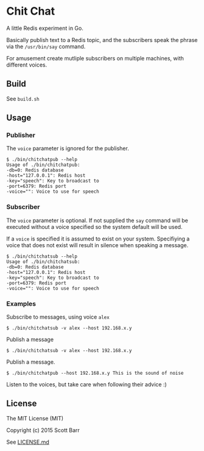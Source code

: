 # Chit Chat

A little Redis experiment in Go.

Basically publish text to a Redis topic, and the subscribers speak the phrase
via the `/usr/bin/say` command.

For amusement create mutliple subscribers on multiple machines, with different
voices.

## Build

See `build.sh`

## Usage

### Publisher

The `voice` parameter is ignored for the publisher.

    $ ./bin/chitchatpub --help
    Usage of ./bin/chitchatpub:
    -db=0: Redis database
    -host="127.0.0.1": Redis host
    -key="speech": Key to broadcast to
    -port=6379: Redis port
    -voice="": Voice to use for speech

### Subscriber

The `voice` parameter is optional. If not supplied the `say` command will be
executed without a voice specified so the system default will be used.

If a `voice` is specified it is assumed to exist on your system. Specifiying
a voice that does not exist will result in silence when speaking a message.

    $ ./bin/chitchatsub --help
    Usage of ./bin/chitchatsub:
    -db=0: Redis database
    -host="127.0.0.1": Redis host
    -key="speech": Key to broadcast to
    -port=6379: Redis port
    -voice="": Voice to use for speech

### Examples

Subscribe to messages, using voice `alex`

    $ ./bin/chitchatsub -v alex --host 192.168.x.y

Publish a message

    $ ./bin/chitchatsub -v alex --host 192.168.x.y

Publish a message.

    $ ./bin/chitchatpub --host 192.168.x.y This is the sound of noise

Listen to the voices, but take care when following their advice :)

## License

The MIT License (MIT)

Copyright (c) 2015 Scott Barr

See [LICENSE.md](LICENSE.md)
